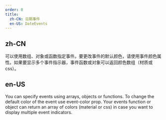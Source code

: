 ```yaml
---
order: 0
title:
  zh-CN: 日期事件
  en-US: DateEvents
---
```


## zh-CN


可以使用数组、对象或函数指定事件。要更改事件的默认颜色，请使用事件颜色属性。如果要显示多个事件指示器，事件函数或对象可以返回颜色数组（材质或css）。

## en-US

You can specify events using arrays, objects or functions. To change the default color of the event use event-color prop. Your events function or object can return an array of colors (material or css) in case you want to display multiple event indicators.

